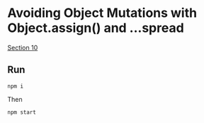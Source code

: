 Avoiding Object Mutations with Object.assign() and ...spread
=============

[Section 10](https://egghead.io/lessons/javascript-redux-avoiding-object-mutations-with-object-assign-and-spread)


## Run

```
npm i
```

Then
```
npm start
```
